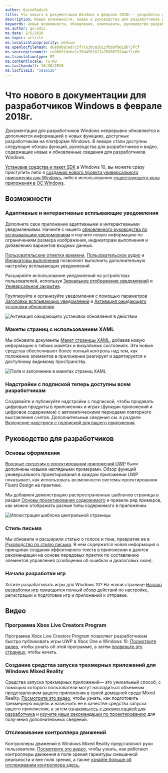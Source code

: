 ```yaml
---
author: QuinnRadich
title: Что нового в документации Windows в феврале 2018г.— разработка приложений UWP
description: Новые возможности, видео и руководства для разработчиков добавлены в документацию для разработчиков Windows 10 в феврале 2018г.
keywords: новые возможности, обновления, компоненты, руководство разработчика, Windows 10, февраль
ms.author: quradic
ms.date: 2/5/2018
ms.topic: article
ms.localizationpriority: medium
ms.openlocfilehash: d6eb9b95ad7c5f7c63bca5b11fbbbf9018b75fcf
ms.sourcegitcommit: ca96031debe1e76d4501621a7680079244ef1c60
ms.translationtype: MT
ms.contentlocale: ru-RU
ms.lasthandoff: 10/30/2018
ms.locfileid: "5816526"
---
```

# <a name="whats-new-in-the-windows-developer-docs-in-february-2018"></a>Что нового в документации для разработчиков Windows в феврале 2018г.

Документация для разработчиков Windows непрерывно обновляется и дополняется информацией о новых функциях, доступных разработчикам на платформе Windows. В январе стали доступны следующие обзоры функций, руководства для разработчиков и видео, содержащие новые и обновленные сведения для разработчиков Windows.

[Установив средства и пакет SDK](http://go.microsoft.com/fwlink/?LinkId=821431) в Windows 10, вы можете сразу приступить либо к [созданию нового проекта универсального приложения для Windows](../get-started/create-uwp-apps.md), либо к использованию [существующего кода приложения в ОС Windows](../porting/index.md).


## <a name="features"></a>Возможности

### <a name="adaptive-and-interactive-toast-notifications"></a>Адаптивные и интерактивные всплывающие уведомления

Дополните свое приложение адаптивными и интерактивными уведомлениями. Начните с нашего [обновленного руководства по всплывающим уведомлениям](../design/shell/tiles-and-notifications/adaptive-interactive-toasts.md) и изучите новую информацию по ограничениям размера изображения, индикаторам выполнения и добавлению вариантов входных данных.

[Пользовательские отметки времени](../design/shell/tiles-and-notifications/custom-timestamps-on-toasts.md), [Пользовательское аудио](../design/shell/tiles-and-notifications/custom-audio-on-toasts.md) и [Индикаторы выполнения](../design/shell/tiles-and-notifications/toast-progress-bar.md) позволяют выполнить дополнительную настройку всплывающих уведомлений

Расширяйте использование уведомлений на устройствах пользователей, используя [Зеркальное отображение уведомлений](../design/shell/tiles-and-notifications/notification-mirroring.md) и [Универсальное закрытие](../design/shell/tiles-and-notifications/universal-dismiss.md).

Группируйте и организуйте уведомления с помощью параметров [Заголовки всплывающих уведомлений](../design/shell/tiles-and-notifications/toast-headers.md) и [Активация ожидающего установки обновления](../design/shell/tiles-and-notifications/toast-pending-update.md).

![Активация ожидающего установки обновления в действии](../design/shell/tiles-and-notifications/images/toast-pendingupdate.gif)

### <a name="page-layouts-with-xaml"></a>Макеты страниц с использованием XAML

Мы обновили документы [Макет страницы XAML](../design/layout/layouts-with-xaml.md), добавив новую информацию о гибких макетах и визуальных состояниях. Эти новые средства обеспечивают более полный контроль над тем, как положение элементов в приложении реагирует и адаптируется к доступному видимому пространству.

![Поля и заполнение в макетах страниц XAML](../design/layout/images/xaml-layout-margins-padding.png)

### <a name="subscription-add-ons-are-now-available-to-all-developers"></a>Надстройки с подпиской теперь доступны всем разработчикам

Создавайте и публикуйте надстройки с подпиской, чтобы продавать цифровые продукты в приложениях и играх (функции приложений и цифровое содержимое) с автоматическими периодами повторного выставления счетов. Дополнительные сведения см. в разделе [Включение надстроек с подпиской для вашего приложения](../monetize/enable-subscription-add-ons-for-your-app.md).

## <a name="developer-guidance"></a>Руководство для разработчиков

### <a name="design-basics"></a>Основы оформления

[Вводные сведения о проектировании приложений UWP](../design/basics/design-and-ui-intro.md) были дополнены новыми наглядными примерами. Обзор функций универсального проектирования в каждом приложении UWP показывает, как использовать возможности системы проектирования Fluent Design на практике.

Мы добавили демонстрацию распространенных шаблонов страницы в раздел [Основы проектирования содержимого](../design/basics/content-basics.md) и привели ряд примеров, как можно отображать разные типы содержимого в приложении.

![Иллюстрация шаблона центральной страницы](../design/basics/images/hub.png)

### <a name="writing-style"></a>Стиль письма

Мы обновили и расширили статью о голосе и тоне, превратив ее в [Руководство по стилю письма](../design/style/writing-style.md). В нем содержится новая информация о принципах создания эффективного текста в приложении и даются рекомендации на основе передовых практик по составлению элементов управления (сообщений об ошибках и диалоговых окон).

### <a name="getting-started-for-game-development"></a>Начало разработки игр

Хотите разрабатывать игры для Windows 10? На новой странице [Начало разработки игр](../gaming/getting-started.md) приводится полный обзор действий по настройке, регистрации и подготовке игр и приложений к отправке.

## <a name="videos"></a>Видео

### <a name="xbox-live-creators-program"></a>Программа Xbox Live Creators Program

Программа Xbox Live Creators Program позволяет разработчикам быстро публиковать игры UWP в Xbox One и Windows 10. [Посмотрите видео](https://www.youtube.com/watch?v=zpFfHHBkVq4), чтобы узнать об этой программе, а затем [проверьте эту страницу](https://www.xbox.com/developers/creators-program), чтобы начать.

### <a name="creating-3d-app-launchers-for-windows-mixed-reality"></a>Создание средства запуска трехмерных приложений для Windows Mixed Reality

Средства запуска трехмерных приложений— это уникальный способ, с помощью которого пользователи могут насладиться объемным представлением вашего приложения в своей домашней среде Mixed Reality. [Посмотрите это видео](https://www.youtube.com/watch?v=TxIslHsEXno), чтобы узнать, как подготовить трехмерную модель и назначить ее в качестве средства запуска вашего приложения, а затем [ознакомьтесь с документацией для разработчика](https://developer.microsoft.com/windows/mixed-reality/implementing_3d_app_launchers) и [изучите наши рекомендации по проектированию](https://developer.microsoft.com/windows/mixed-reality/3d_app_launcher_design_guidance) для получения дополнительных сведений.

### <a name="motion-controller-tracking"></a>Отслеживание контроллера движений

Контроллеры движений в Windows Mixed Reality представляют руки пользователя. [Посмотрите это видео](https://www.youtube.com/watch?v=rkDpRllbLII), чтобы узнать, как работают контроллеры движения в поле зрения гарнитуры смешанной реальности и вне поля зрения, а также [узнайте больше об отслеживании контроллера здесь.](https://developer.microsoft.com/windows/mixed-reality/motion_controllers#controller_tracking_state%E2%80%9D)